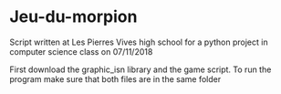 # Jeu-du-morpion
Script written at Les Pierres Vives high school for a python project in computer science class on 07/11/2018


First download the graphic_isn library and the game script.
To run the program make sure that both files are in the same folder
